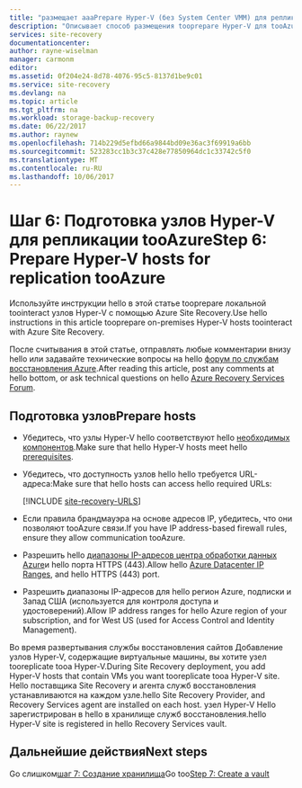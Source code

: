 ```yaml
---
title: "размещает aaaPrepare Hyper-V (без System Center VMM) для репликации tooAzure | Документы Microsoft"
description: "Описывает способ размещения tooprepare Hyper-V для tooAzure репликации с помощью Azure Site Recovery"
services: site-recovery
documentationcenter: 
author: rayne-wiselman
manager: carmonm
editor: 
ms.assetid: 0f204e24-8d78-4076-95c5-8137d1be9c01
ms.service: site-recovery
ms.devlang: na
ms.topic: article
ms.tgt_pltfrm: na
ms.workload: storage-backup-recovery
ms.date: 06/22/2017
ms.author: raynew
ms.openlocfilehash: 714b229d5efbd66a9844bd09e36ac3f69919a6bb
ms.sourcegitcommit: 523283cc1b3c37c428e77850964dc1c33742c5f0
ms.translationtype: MT
ms.contentlocale: ru-RU
ms.lasthandoff: 10/06/2017
---
```

# <a name="step-6-prepare-hyper-v-hosts-for-replication-tooazure"></a><span data-ttu-id="518e3-103">Шаг 6: Подготовка узлов Hyper-V для репликации tooAzure</span><span class="sxs-lookup"><span data-stu-id="518e3-103">Step 6: Prepare Hyper-V hosts for replication tooAzure</span></span>

<span data-ttu-id="518e3-104">Используйте инструкции hello в этой статье tooprepare локальной toointeract узлов Hyper-V с помощью Azure Site Recovery.</span><span class="sxs-lookup"><span data-stu-id="518e3-104">Use hello instructions in this article tooprepare on-premises Hyper-V hosts toointeract with Azure Site Recovery.</span></span>

<span data-ttu-id="518e3-105">После считывания в этой статье, отправлять любые комментарии внизу hello или задавайте технические вопросы на hello [форум по службам восстановления Azure](https://social.msdn.microsoft.com/forums/azure/home?forum=hypervrecovmgr).</span><span class="sxs-lookup"><span data-stu-id="518e3-105">After reading this article, post any comments at hello bottom, or ask technical questions on hello [Azure Recovery Services Forum](https://social.msdn.microsoft.com/forums/azure/home?forum=hypervrecovmgr).</span></span>


## <a name="prepare-hosts"></a><span data-ttu-id="518e3-106">Подготовка узлов</span><span class="sxs-lookup"><span data-stu-id="518e3-106">Prepare hosts</span></span>

- <span data-ttu-id="518e3-107">Убедитесь, что узлы Hyper-V hello соответствуют hello [необходимых компонентов](site-recovery-prereq.md#disaster-recovery-of-hyper-v-vms-to-azure-no-vmm).</span><span class="sxs-lookup"><span data-stu-id="518e3-107">Make sure that hello Hyper-V hosts meet hello [prerequisites](site-recovery-prereq.md#disaster-recovery-of-hyper-v-vms-to-azure-no-vmm).</span></span>
- <span data-ttu-id="518e3-108">Убедитесь, что доступность узлов hello hello требуется URL-адреса:</span><span class="sxs-lookup"><span data-stu-id="518e3-108">Make sure that hello hosts can access hello required URLs:</span></span>

    [!INCLUDE [site-recovery-URLS](../../includes/site-recovery-URLS.md)]
    
- <span data-ttu-id="518e3-109">Если правила брандмауэра на основе адресов IP, убедитесь, что они позволяют tooAzure связи.</span><span class="sxs-lookup"><span data-stu-id="518e3-109">If you have IP address-based firewall rules, ensure they allow communication tooAzure.</span></span>
- <span data-ttu-id="518e3-110">Разрешить hello [диапазоны IP-адресов центра обработки данных Azure](https://www.microsoft.com/download/confirmation.aspx?id=41653)и hello порта HTTPS (443).</span><span class="sxs-lookup"><span data-stu-id="518e3-110">Allow hello [Azure Datacenter IP Ranges](https://www.microsoft.com/download/confirmation.aspx?id=41653), and hello HTTPS (443) port.</span></span>
- <span data-ttu-id="518e3-111">Разрешить диапазоны IP-адресов для hello регион Azure, подписки и Запад США (используется для контроля доступа и удостоверений).</span><span class="sxs-lookup"><span data-stu-id="518e3-111">Allow IP address ranges for hello Azure region of your subscription, and for West US (used for Access Control and Identity Management).</span></span>

<span data-ttu-id="518e3-112">Во время развертывания службы восстановления сайтов Добавление узлов Hyper-V, содержащие виртуальные машины, вы хотите узел tooreplicate tooa Hyper-V.</span><span class="sxs-lookup"><span data-stu-id="518e3-112">During Site Recovery deployment, you add Hyper-V hosts that contain VMs you want tooreplicate tooa Hyper-V site.</span></span> <span data-ttu-id="518e3-113">Hello поставщика Site Recovery и агента служб восстановления устанавливаются на каждом узле.</span><span class="sxs-lookup"><span data-stu-id="518e3-113">hello Site Recovery Provider, and Recovery Services agent are installed on each host.</span></span> <span data-ttu-id="518e3-114">узел Hyper-V Hello зарегистрирован в hello в хранилище служб восстановления.</span><span class="sxs-lookup"><span data-stu-id="518e3-114">hello Hyper-V site is registered in hello Recovery Services vault.</span></span>

## <a name="next-steps"></a><span data-ttu-id="518e3-115">Дальнейшие действия</span><span class="sxs-lookup"><span data-stu-id="518e3-115">Next steps</span></span>

<span data-ttu-id="518e3-116">Go слишком[шаг 7: Создание хранилища](hyper-v-site-walkthrough-create-vault.md)</span><span class="sxs-lookup"><span data-stu-id="518e3-116">Go too[Step 7: Create a vault](hyper-v-site-walkthrough-create-vault.md)</span></span>

